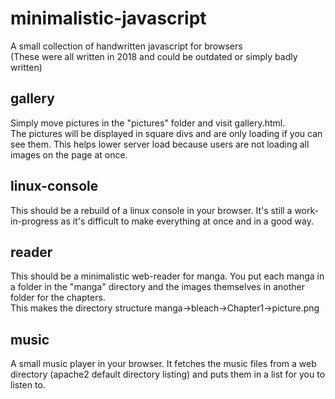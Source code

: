 # minimalistic-javascript
 A small collection of handwritten javascript for browsers  
 (These were all written in 2018 and could be outdated or simply badly written)  

## gallery
Simply move pictures in the "pictures" folder and visit gallery.html.  
The pictures will be displayed in square divs and are only loading if you can see them. This helps lower server load because users are not loading all images on the page at once.

## linux-console
This should be a rebuild of a linux console in your browser. It's still a work-in-progress as it's difficult to make everything at once and in a good way.

## reader
This should be a minimalistic web-reader for manga. You put each manga in a folder in the "manga" directory and the images themselves in another folder for the chapters.  
This makes the directory structure manga->bleach->Chapter1->picture.png  

## music
A small music player in your browser. It fetches the music files from a web directory (apache2 default directory listing) and puts them in a list for you to listen to.